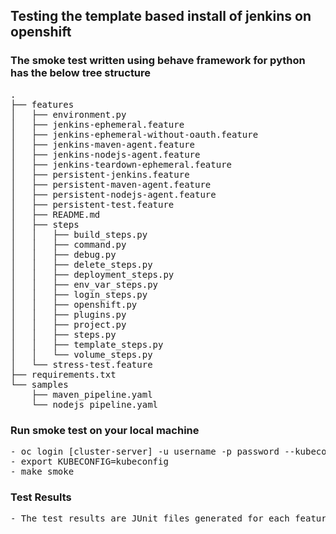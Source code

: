 ## Testing the template based install of jenkins on openshift

### The smoke test written using behave framework for python has the below tree structure
<pre>
.
├── features
│   ├── environment.py
│   ├── jenkins-ephemeral.feature
│   ├── jenkins-ephemeral-without-oauth.feature
│   ├── jenkins-maven-agent.feature
│   ├── jenkins-nodejs-agent.feature
│   ├── jenkins-teardown-ephemeral.feature
│   ├── persistent-jenkins.feature
│   ├── persistent-maven-agent.feature
│   ├── persistent-nodejs-agent.feature
│   ├── persistent-test.feature
│   ├── README.md
│   ├── steps
│   │   ├── build_steps.py
│   │   ├── command.py
│   │   ├── debug.py
│   │   ├── delete_steps.py
│   │   ├── deployment_steps.py
│   │   ├── env_var_steps.py
│   │   ├── login_steps.py
│   │   ├── openshift.py
│   │   ├── plugins.py
│   │   ├── project.py
│   │   ├── steps.py
│   │   ├── template_steps.py
│   │   └── volume_steps.py
│   └── stress-test.feature
├── requirements.txt
└── samples
    ├── maven_pipeline.yaml
    └── nodejs_pipeline.yaml
</pre>
### Run smoke test on your local machine
<pre>
- oc login [cluster-server] -u username -p password --kubeconfig=kubeconfig
- export KUBECONFIG=kubeconfig
- make smoke
</pre>

### Test Results 
<pre>- The test results are JUnit files generated for each feature & are collected in out dir post test run is complete
</pre>
